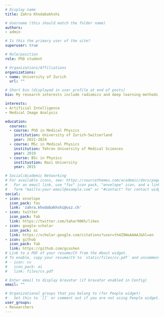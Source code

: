 ```yaml
---
# Display name
title: Zahra Khodabakhshi

# Username (this should match the folder name)
authors:
- admin

# Is this the primary user of the site?
superuser: true

# Role/position
role: PhD student

# Organizations/Affiliations
organizations:
- name: University of Zurich
  url: ""

# Short bio (displayed in user profile at end of posts)
bio: My research interests include radiomics and deep learning methods for auto segmentation and outcome prediction in patients with brain metastasis.

interests:
- Artificial Intelligence
- Medical Image Analysis

education:
  courses:
  - course: PhD in Medical Physics
    institution: University of Zurich-Switzerland
    year: 2021-2024
  - course: MSc in Medical Physics
    institution: Tehran University of Medical Sciences
    year: 2019
  - course: BSc in Physics
    institustion: Razi University
    year: 2015

# Social/Academic Networking
# For available icons, see: https://sourcethemes.com/academic/docs/page-builder/#icons
#   For an email link, use "fas" icon pack, "envelope" icon, and a link in the
#   form "mailto:your-email@example.com" or "#contact" for contact widget.
social:
- icon: envelope
  icon_pack: fas
  link: 'zahra.khodabakhshi@usz.ch'
- icon: twitter
  icon_pack: fab
  link: https://twitter.com/Sahar90Kh/likes
- icon: google-scholar
  icon_pack: ai
  link: https://scholar.google.com/citations?user=th4Z9WoAAAAJ&hl=en
- icon: github
  icon_pack: fab
  link: https://github.com/gcushen
# Link to a PDF of your resume/CV from the About widget.
# To enable, copy your resume/CV to `static/files/cv.pdf` and uncomment the lines below.
# - icon: cv
#   icon_pack: ai
#   link: files/cv.pdf

# Enter email to display Gravatar (if Gravatar enabled in Config)
email: ""

# Organizational groups that you belong to (for People widget)
#   Set this to `[]` or comment out if you are not using People widget.
user_groups:
- Researchers
---
```




